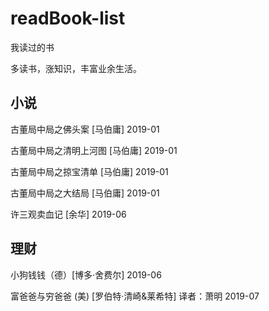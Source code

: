 # readBook-list
我读过的书

多读书，涨知识，丰富业余生活。

## 小说

古董局中局之佛头案 [马伯庸] 2019-01

古董局中局之清明上河图 [马伯庸] 2019-01

古董局中局之掠宝清单 [马伯庸] 2019-01

古董局中局之大结局 [马伯庸] 2019-01

许三观卖血记 [余华] 2019-06

## 理财

小狗钱钱（德）[博多·舍费尔] 2019-06

富爸爸与穷爸爸 (美) [罗伯特·清崎&莱希特] 译者：萧明 2019-07